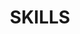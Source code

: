 ---
title : "SKILLS"
service_list:
# service item loop
- name : "Data Analytics"
  image : "images/icons/data-anlytics.png"
  
# service item loop
- name : "Data Visualization"
  image : "images/icons/data-visualization.png"
  
# service item loop
- name : "Artificial Intelligence"
  image : "images/icons/ai.png"
  
# service item loop
- name : "Software Development"
  image : "images/icons/software-dev.png"
  
# service item loop
- name : "Leadership"
  image : "images/icons/leadership.png"
  
# service item loop
- name : "Effective Communicator"
  image : "images/icons/communication.png"



# custom style
custom_class: "" 
custom_attributes: "" 
custom_css: ""
---